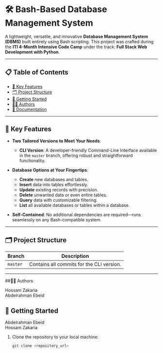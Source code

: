 # 🛠️ Bash-Based Database Management System  

A lightweight, versatile, and innovative **Database Management System (DBMS)** built entirely using Bash scripting. This project was crafted during the **ITI 4-Month Intensive Code Camp** under the track: **Full Stack Web Development with Python**.  

---

## 📋 Table of Contents  

- [🌟 Key Features](#-key-features)  
- [🗂️ Project Structure](#️-project-structure)  
- [🚀 Getting Started](#-getting-started)  
- [👨‍💻 Authors](#-authors)  
- [📖 Documentation](#-documentation)  

---

## 🌟 Key Features  

- **Two Tailored Versions to Meet Your Needs**:  
  - **CLI Version**: A developer-friendly Command-Line Interface available in the `master` branch, offering robust and straightforward functionality.  

- **Database Options at Your Fingertips**:  
  - **Create** new databases and tables.  
  - **Insert** data into tables effortlessly.  
  - **Update** existing records with precision.  
  - **Delete** unwanted data or even entire tables.  
  - **Query** data with customizable filtering.  
  - **List** all available databases or tables within a database.  

- **Self-Contained**: No additional dependencies are required—runs seamlessly on any Bash-compatible system.  

---

## 🗂️ Project Structure  

| Branch          | Description                                   |
|------------------|-----------------------------------------------|
| `master`         | Contains all commits for the CLI version.     |  

---
##👨‍💻 Authors

Hossam Zakaria  
Abdelrahman Ebeid  


## 🚀 Getting Started  

Abdelrahman Ebeid  
Hossam Zakaria  


1. Clone the repository to your local machine:  
   ```bash
   git clone <repository_url>
